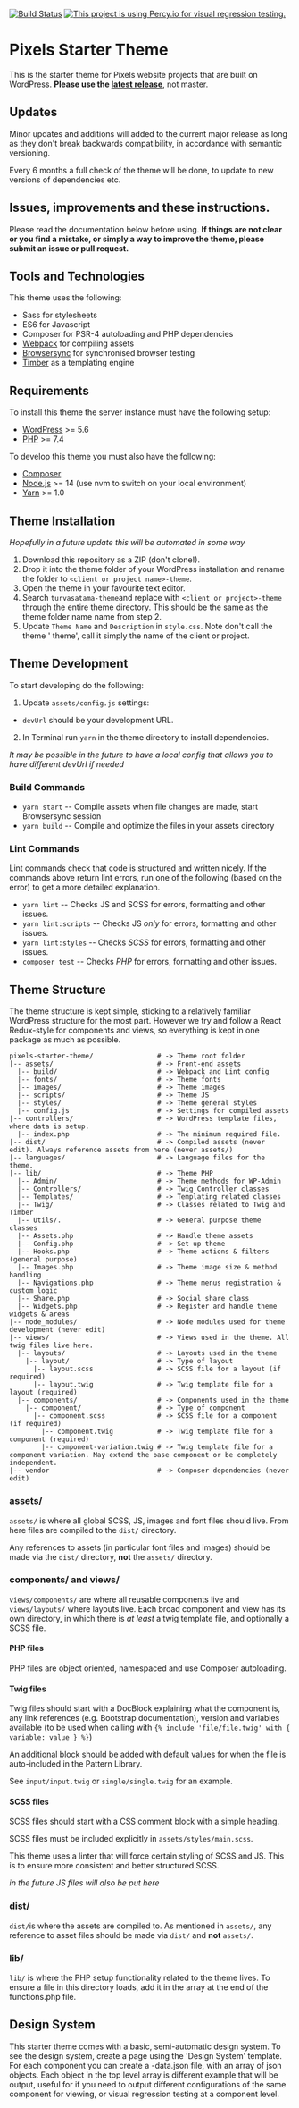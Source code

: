 [![Build Status](https://travis-ci.org/pixelshelsinki/pixels-starter-theme.svg?branch=master)](https://travis-ci.org/pixelshelsinki/pixels-starter-theme) [![This project is using Percy.io for visual regression testing.](https://percy.io/static/images/percy-badge.svg)](https://percy.io/Pixels-Helsinki-Oy/pixels)

# Pixels Starter Theme

This is the starter theme for Pixels website projects that are built on WordPress.
**Please use the [latest release](https://github.com/pixelshelsinki/pixels-starter-theme/releases/latest)**, not master.

## Updates

Minor updates and additions will added to the current major release as long as they don't break backwards compatibility, in accordance with semantic versioning.

Every 6 months a full check of the theme will be done, to update to new versions of dependencies etc.

## Issues, improvements and these instructions.

Please read the documentation below before using. **If things are not clear or you find a mistake, or simply a way to improve the theme, please submit an issue or pull request.**

## Tools and Technologies

This theme uses the following:

- Sass for stylesheets
- ES6 for Javascript
- Composer for PSR-4 autoloading and PHP dependencies
- [Webpack](https://webpack.github.io/) for compiling assets
- [Browsersync](http://www.browsersync.io/) for synchronised browser testing
- [Timber](https://timber.github.io/docs/) as a templating engine

## Requirements

To install this theme the server instance must have the following setup:

- [WordPress](https://wordpress.org/) >= 5.6
- [PHP](http://php.net/manual/en/install.php) >= 7.4

To develop this theme you must also have the following:

- [Composer](https://getcomposer.org/download/)
- [Node.js](http://nodejs.org/) >= 14 (use nvm to switch on your local environment)
- [Yarn](https://yarnpkg.com/en/docs/install) >= 1.0

## Theme Installation

_Hopefully in a future update this will be automated in some way_

1. Download this repository as a ZIP (don't clone!).
2. Drop it into the theme folder of your WordPress installation and rename the folder to `<client or project name>-theme`.
3. Open the theme in your favourite text editor.
4. Search `turvasatama-theme`and replace with `<client or project>-theme` through the entire theme directory. This should be the same as the theme folder name name from step 2.
5. Update `Theme Name` and `Description` in `style.css`. Note don't call the theme '<Project name> theme', call it simply the name of the client or project.

## Theme Development

To start developing do the following:

1. Update `assets/config.js` settings:

- `devUrl` should be your development URL.

2. In Terminal run `yarn` in the theme directory to install dependencies.

_It may be possible in the future to have a local config that allows you to have different devUrl if needed_

### Build Commands

- `yarn start` -- Compile assets when file changes are made, start Browsersync session
- `yarn build` -- Compile and optimize the files in your assets directory

### Lint Commands

Lint commands check that code is structured and written nicely. If the commands above return lint errors, run one of the following (based on the error) to get a more detailed explanation.

- `yarn lint` -- Checks JS and SCSS for errors, formatting and other issues.
- `yarn lint:scripts` -- Checks JS _only_ for errors, formatting and other issues.
- `yarn lint:styles` -- Checks _SCSS_ for errors, formatting and other issues.
- `composer test` -- Checks _PHP_ for errors, formatting and other issues.

## Theme Structure

The theme structure is kept simple, sticking to a relatively familiar WordPress structure for the most part. However we try and follow a React Redux-style for components and views, so everything is kept in one package as much as possible.

```
pixels-starter-theme/                # -> Theme root folder
|-- assets/                          # -> Front-end assets
  |-- build/                         # -> Webpack and Lint config
  |-- fonts/                         # -> Theme fonts
  |-- images/                        # -> Theme images
  |-- scripts/                       # -> Theme JS
  |-- styles/                        # -> Theme general styles
  |-- config.js                      # -> Settings for compiled assets
|-- controllers/                     # -> WordPress template files, where data is setup.
  |-- index.php                      # -> The minimum required file.
|-- dist/                            # -> Compiled assets (never edit). Always reference assets from here (never assets/)
|-- languages/                       # -> Language files for the theme.
|-- lib/                             # -> Theme PHP
  |-- Admin/                         # -> Theme methods for WP-Admin
  |-- Controllers/                   # -> Twig Controller classes
  |-- Templates/                     # -> Templating related classes
  |-- Twig/                          # -> Classes related to Twig and Timber
  |-- Utils/.                        # -> General purpose theme classes
  |-- Assets.php                     # -> Handle theme assets
  |-- Config.php                     # -> Set up theme
  |-- Hooks.php                      # -> Theme actions & filters (general purpose)
  |-- Images.php                     # -> Theme image size & method handling
  |-- Navigations.php                # -> Theme menus registration & custom logic
  |-- Share.php                      # -> Social share class
  |-- Widgets.php                    # -> Register and handle theme widgets & areas
|-- node_modules/                    # -> Node modules used for theme development (never edit)
|-- views/                           # -> Views used in the theme. All twig files live here.
  |-- layouts/                       # -> Layouts used in the theme
    |-- layout/                      # -> Type of layout
      |-- layout.scss                # -> SCSS file for a layout (if required)
      |-- layout.twig                # -> Twig template file for a layout (required)
  |-- components/                    # -> Components used in the theme
    |-- component/                   # -> Type of component
      |-- component.scss             # -> SCSS file for a component (if required)
        |-- component.twig           # -> Twig template file for a component (required)
        |-- component-variation.twig # -> Twig template file for a component variation. May extend the base component or be completely independent.
|-- vendor                           # -> Composer dependencies (never edit)
```

### assets/

`assets/` is where all global SCSS, JS, images and font files should live. From here files are compiled to the `dist/` directory.

Any references to assets (in particular font files and images) should be made via the `dist/` directory, **not** the `assets/` directory.

### components/ and views/

`views/components/` are where all reusable components live and `views/layouts/` where layouts live. Each broad component and view has its own directory, in which there is _at least_ a twig template file, and optionally a SCSS file.

#### PHP files

PHP files are object oriented, namespaced and use Composer autoloading.

#### Twig files

Twig files should start with a DocBlock explaining what the component is, any link references (e.g. Bootstrap documentation), version and variables available (to be used when calling with `{% include 'file/file.twig' with { variable: value } %}`)

An additional block should be added with default values for when the file is auto-included in the Pattern Library.

See `input/input.twig` or `single/single.twig` for an example.

#### SCSS files

SCSS files should start with a CSS comment block with a simple heading.

SCSS files must be included explicitly in `assets/styles/main.scss`.

This theme uses a linter that will force certain styling of SCSS and JS. This is to ensure more consistent and better structured SCSS.

_in the future JS files will also be put here_

### dist/

`dist/`is where the assets are compiled to. As mentioned in `assets/`, any reference to asset files should be made via `dist/` and **not** `assets/`.

### lib/

`lib/` is where the PHP setup functionality related to the theme lives. To ensure a file in this directory loads, add it in the array at the end of the functions.php file.

## Design System

This starter theme comes with a basic, semi-automatic design system. To see the design system, create a page using the 'Design System' template. For each component you can create a <component>-data.json file, with an array of json objects. Each object in the top level array is different example that will be output, useful for if you need to output different configurations of the same component for viewing, or visual regression testing at a component level.

